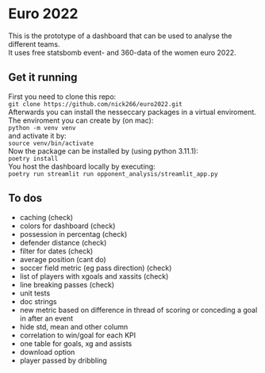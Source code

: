 # Euro 2022
This is the prototype of a dashboard that can be used to analyse the different teams.  \
It uses free statsbomb event- and 360-data of the women euro 2022.
## Get it running
First you need to clone this repo: \
`git clone https://github.com/nick266/euro2022.git` \
Afterwards you can install the nesseccary packages in a virtual enviroment. \
The enviroment you can create by (on mac): \
`python -m venv venv` \
and activate it by: \
`source venv/bin/activate` \
Now the package can be installed by (using python 3.11.1): \
`poetry install` \
You host the dashboard locally by executing: \
`poetry run streamlit run opponent_analysis/streamlit_app.py`

## To dos

- caching (check)
- colors for dashboard (check)
- possession in percentag (check)
- defender distance (check)
- filter for dates (check)
- average position (cant do)
- soccer field metric (eg pass direction) (check)
- list of players with xgoals and xassits (check)
- line breaking passes (check)
- unit tests
- doc strings
- new metric based on difference in thread of scoring or conceding a goal in after an event
- hide std, mean and other column
- correlation to win/goal for each KPI
- one table for goals, xg and assists
- download option
- player passed by dribbling
